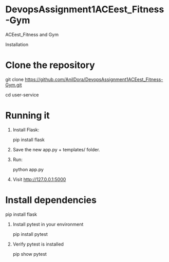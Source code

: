 # DevopsAssignment1ACEest_Fitness-Gym
ACEest_Fitness and Gym


Installation
# Clone the repository
git clone https://github.com/AnilDora/DevopsAssignment1ACEest_Fitness-Gym.git

cd user-service

# Running it
1. Install Flask:

   pip install flask
3. Save the new app.py + templates/ folder.
4. Run: 

    python app.py
5. Visit http://127.0.0.1:5000

# Install dependencies
pip install flask 
1. Install pytest in your environment
   

     pip install pytest
2. Verify pytest is installed
    

   pip show pytest
    

   

